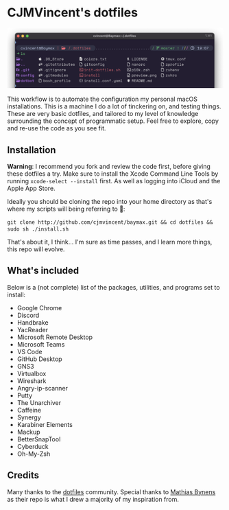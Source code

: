 # CJMVincent's dotfiles

![Dotfiles preview](https://github.com/cjmvincent/dotfiles/blob/main/preview.png)

This workflow is to automate the configuration my personal macOS installations. This is a machine I do a lot of tinckering on, and testing things. These are very basic dotfiles, and tailored to my level of knowledge surrounding the concept of programmatic setup. Feel free to explore, copy and re-use the code as you see fit.

## Installation

**Warning**: I recommend you fork and review the code first, before giving these dotfiles a try. Make sure to install the Xcode Command Line Tools by running
`xcode-select --install` first. As well as logging into iCloud and the Apple App Store.

Ideally you should be cloning the repo into your home directory as that's where my scripts will being referring to 🤖:

    git clone http://github.com/cjmvincent/baymax.git && cd dotfiles && sudo sh ./install.sh

That's about it, I think... I'm sure as time passes, and I learn more things, this repo will evolve.

## What's included

Below is a (not complete) list of the packages, utilities, and programs set to install:

- Google Chrome
- Discord
- Handbrake
- YacReader
- Microsoft Remote Desktop
- Microsoft Teams
- VS Code
- GitHub Desktop
- GNS3
- Virtualbox
- Wireshark
- Angry-ip-scanner
- Putty
- The Unarchiver
- Caffeine
- Synergy
- Karabiner Elements
- Mackup
- BetterSnapTool
- Cyberduck
- Oh-My-Zsh

## Credits

Many thanks to the [dotfiles](https://dotfiles.github.io/) community. Special thanks to [Mathias Bynens](https://github.com/mathiasbynens/dotfiles) as their repo is what I drew a majority of my inspiration from.
